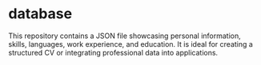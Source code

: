# database
This repository contains a JSON file showcasing personal information, skills, languages, work experience, and education. It is ideal for creating a structured CV or integrating professional data into applications.

